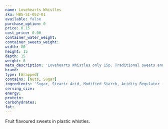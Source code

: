 ```yaml
---
name: Lovehearts Whistles
sku: HBG-SI-052-01
available: false
purchase_option: 0
price: 0.15
cost_price: 0.06
container_water_weight: 
container_sweets_weight: 
width: 80
height: 15
depth: 15
weight: 0
meta_description: 'Lovehearts Whistles only 15p. Traditional sweets and more at Humbugs Confectionery Store. Specialists in satisfying your sweet tooth!'
brand: 
type: [Wrapped]
contains: [Nuts, Sugar]
ingredients: 'Sugar, Stearic Acid, Modified Starch, Acidity Regulator (Tartaric Acid), Cornflour, Magnesium Stearate. Colours: Anthocyanins'
serving_size: 
energy: 
protein: 
carbohydrates: 
fat: 
---
```

Fruit flavoured sweets in plastic whistles.
